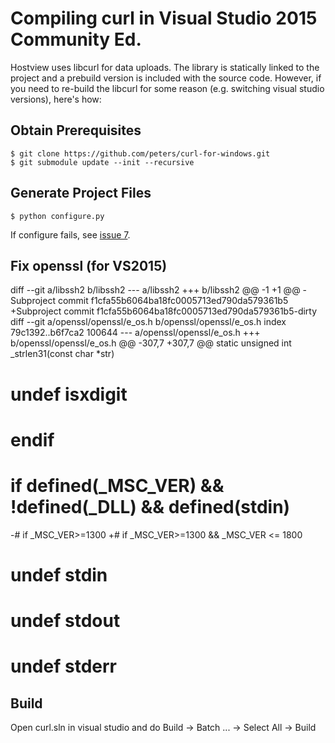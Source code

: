 # Compiling curl in Visual Studio 2015 Community Ed.

Hostview uses libcurl for data uploads. The library is statically linked to the project 
and a prebuild version is included with the source code. However, if you need to re-build 
the libcurl for some reason (e.g. switching visual studio versions), here's how:

## Obtain Prerequisites
	
    $ git clone https://github.com/peters/curl-for-windows.git
    $ git submodule update --init --recursive	

## Generate Project Files

 	$ python configure.py

If configure fails, see [issue 7](https://github.com/peters/curl-for-windows/issues/7]).

## Fix openssl (for VS2015)

diff --git a/libssh2 b/libssh2
--- a/libssh2
+++ b/libssh2
@@ -1 +1 @@
-Subproject commit f1cfa55b6064ba18fc0005713ed790da579361b5
+Subproject commit f1cfa55b6064ba18fc0005713ed790da579361b5-dirty
diff --git a/openssl/openssl/e_os.h b/openssl/openssl/e_os.h
index 79c1392..b6f7ca2 100644
--- a/openssl/openssl/e_os.h
+++ b/openssl/openssl/e_os.h
@@ -307,7 +307,7 @@ static unsigned int _strlen31(const char *str)
 #      undef isxdigit
 #    endif
 #    if defined(_MSC_VER) && !defined(_DLL) && defined(stdin)
-#      if _MSC_VER>=1300
+#      if _MSC_VER>=1300 && _MSC_VER <= 1800
 #        undef stdin
 #        undef stdout
 #        undef stderr

## Build

Open  curl.sln in visual studio and do Build -> Batch ... -> Select All -> Build
